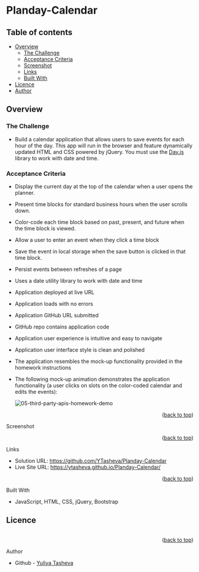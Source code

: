 # Planday-Calendar

## Table of contents

- [Overview](#overview)
  - [The Challenge](#the-challenge)
  - [Acceptance Criteria](#acceptance-criteria)
  - [Screenshot](#screenshot)
  - [Links](#links)
  - [Built With](#built-with)
- [Licence](#licence)
- [Author](#author)

## Overview
  
### The Challenge

- Build a calendar application that allows users to save events for each hour of the day. This app will run in the browser and feature dynamically updated HTML and CSS powered by jQuery. You must use the [Day.js](https://day.js.org/docs/en/display/format) library to work with date and time. 
  
### Acceptance Criteria

* Display the current day at the top of the calendar when a user opens the planner.
 
* Present time blocks for standard business hours when the user scrolls down.
 
* Color-code each time block based on past, present, and future when the time block is viewed.
 
* Allow a user to enter an event when they click a time block

* Save the event in local storage when the save button is clicked in that time block.

* Persist events between refreshes of a page

* Uses a date utility library to work with date and time

* Application deployed at live URL

* Application loads with no errors

* Application GitHub URL submitted

* GitHub repo contains application code

* Application user experience is intuitive and easy to navigate

* Application user interface style is clean and polished

* The application resembles the mock-up functionality provided in the homework instructions

* The following mock-up animation demonstrates the application functionality (a user clicks on slots on the color-coded calendar and edits the events):

  
  ![05-third-party-apis-homework-demo](https://github.com/YTasheva/Planday-Calendar/assets/148258557/51d74c58-ebaf-48d3-b82b-e570aa557c89)

<p align="right">(<a href="#readme-top">back to top</a>)</p

### Screenshot


<p align="right">(<a href="#readme-top">back to top</a>)</p
                                                          
### Links

- Solution URL: https://github.com/YTasheva/Planday-Calendar
- Live Site URL: https://ytasheva.github.io/Planday-Calendar/
<p align="right">(<a href="#readme-top">back to top</a>)</p
                                                          
### Built With

- JavaScript, HTML, CSS, jQuery, Bootstrap

## Licence

<a href="https://opensource.org/licenses/MIT"><img src="https://img.shields.io/badge/License-MIT-yellow.svg" alt=""></a>
<p align="right">(<a href="#readme-top">back to top</a>)</p
                                                          
## Author

- Github - [Yuliya Tasheva](https://github.com/YTasheva)
